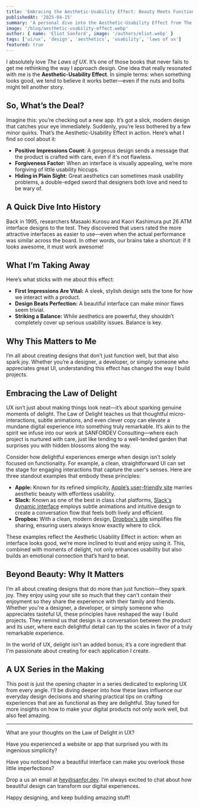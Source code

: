 ```yaml
---
title: 'Embracing the Aesthetic-Usability Effect: Beauty Meets Function in UX'
publishedAt: '2025-04-15'
summary: 'A personal dive into the Aesthetic-Usability Effect from The Laws of UX—exploring how beautiful design tricks our brains into loving usability.'
image: '/blog/aesthetic-usability-effect.webp'
author: { name: 'Eliot Sanford', image: '/authors/eliot.webp' }
tags: ['ui/ux', 'design', 'aesthetics', 'usability', 'laws of ux']
featured: true
---
```


I absolutely love _The Laws of UX_. It’s one of those books that never fails to get me rethinking the way I approach design. One idea that really resonated with me is the **Aesthetic-Usability Effect**. In simple terms: when something looks good, we tend to believe it works better—even if the nuts and bolts might tell another story.

## So, What’s the Deal?

Imagine this: you’re checking out a new app. It’s got a slick, modern design that catches your eye immediately. Suddenly, you’re less bothered by a few minor quirks. That’s the Aesthetic-Usability Effect in action. Here’s what I find so cool about it:

- **Positive Impressions Count:** A gorgeous design sends a message that the product is crafted with care, even if it's not flawless.
- **Forgiveness Factor:** When an interface is visually appealing, we’re more forgiving of little usability hiccups.
- **Hiding in Plain Sight:** Great aesthetics can sometimes mask usability problems, a double-edged sword that designers both love and need to be wary of.

## A Quick Dive Into History

Back in 1995, researchers Masaaki Kurosu and Kaori Kashimura put 26 ATM interface designs to the test. They discovered that users rated the more attractive interfaces as easier to use—even when the actual performance was similar across the board. In other words, our brains take a shortcut: if it looks awesome, it must work awesome!

## What I’m Taking Away

Here’s what sticks with me about this effect:

- **First Impressions Are Vital:** A sleek, stylish design sets the tone for how we interact with a product.
- **Design Beats Perfection:** A beautiful interface can make minor flaws seem trivial.
- **Striking a Balance:** While aesthetics are powerful, they shouldn’t completely cover up serious usability issues. Balance is key.

## Why This Matters to Me

I’m all about creating designs that don’t just function well, but that also spark joy. Whether you’re a designer, a developer, or simply someone who appreciates great UI, understanding this effect has changed the way I build projects.

## Embracing the Law of Delight

UX isn’t just about making things look neat—it’s about sparking genuine moments of delight. The Law of Delight teaches us that thoughtful micro-interactions, subtle animations, and even clever copy can elevate a mundane digital experience into something truly remarkable. It’s akin to the spirit we infuse into our work at SANFORDEV Consulting—where each project is nurtured with care, just like tending to a well-tended garden that surprises you with hidden blossoms along the way.

Consider how delightful experiences emerge when design isn’t solely focused on functionality. For example, a clean, straightforward UI can set the stage for engaging interactions that capture the user's senses. Here are three standout examples that embody these principles:

- **Apple:** Known for its refined simplicity, [Apple’s user-friendly site](https://www.apple.com) marries aesthetic beauty with effortless usability.
- **Slack:** Known as one of the best in class chat platforms, [Slack's dynamic interface](https://www.slack.com/) employs subtle animations and intuitive design to create a conversation flow that feels both lively and efficient.
- **Dropbox:** With a clean, modern design, [Dropbox's site](https://www.dropbox.com/) simplifies file sharing, ensuring users always know exactly where to click.

These examples reflect the Aesthetic Usability Effect in action: when an interface looks good, we’re more inclined to trust and enjoy using it. This, combined with moments of delight, not only enhances usability but also builds an emotional connection that’s hard to beat.

## Beyond Beauty: Why It Matters

I’m all about creating designs that do more than just function—they spark joy. They enjoy using your site so much that they can't contain their enjoyment so they share the experience with their family and friends. Whether you're a designer, a developer, or simply someone who appreciates tasteful UI, these principles have reshaped the way I build projects. They remind us that design is a conversation between the product and its user, where each delightful detail can tip the scales in favor of a truly remarkable experience.

In the world of UX, delight isn’t an added bonus; it’s a core ingredient that I'm passionate about creating for each application I create.

## A UX Series in the Making

This post is just the opening chapter in a series dedicated to exploring UX from every angle. I’ll be diving deeper into how these laws influence our everyday design decisions and sharing practical tips on crafting experiences that are as functional as they are delightful. Stay tuned for more insights on how to make your digital products not only work well, but also feel amazing.

---

What are your thoughts on the Law of Delight in UX?

Have you experienced a website or app that surprised you with its ingenious simplicity?

Have you noticed how a beautiful interface can make you overlook those little imperfections?

Drop a us an email at [hey@sanfor.dev](mailto:hey@sanfor.dev). I’m always excited to chat about how beautiful design can transform our digital experiences.

Happy designing, and keep building amazing stuff!
